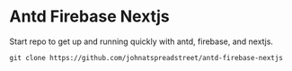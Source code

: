# Antd Firebase Nextjs

Start repo to get up and running quickly with antd, firebase, and nextjs.

```
git clone https://github.com/johnatspreadstreet/antd-firebase-nextjs
```
